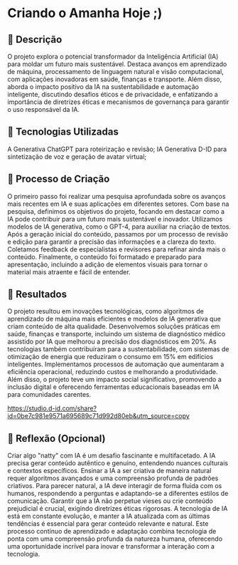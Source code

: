 # Criando o Amanha Hoje ;)

## 📒 Descrição

O projeto explora o potencial transformador da Inteligência Artificial (IA) para moldar um futuro mais sustentável. Destaca avanços em aprendizado de máquina, processamento de linguagem natural e visão computacional, com aplicações inovadoras em saúde, finanças e transporte. Além disso, aborda o impacto positivo da IA na sustentabilidade e automação inteligente, discutindo desafios éticos e de privacidade, e enfatizando a importância de diretrizes éticas e mecanismos de governança para garantir o uso responsável da IA.

## 🤖 Tecnologias Utilizadas
A Generativa ChatGPT para roteirização e revisão;
IA Generativa D-ID para sintetização de voz e geração de avatar virtual;


## 🧐 Processo de Criação
O primeiro passo foi realizar uma pesquisa aprofundada sobre os avanços mais recentes em IA e suas aplicações em diferentes setores. Com base na pesquisa, definimos os objetivos do projeto, focando em destacar como a IA pode contribuir para um futuro mais sustentável e inovador. Utilizamos modelos de IA generativa, como o GPT-4, para auxiliar na criação de textos. Após a geração inicial do conteúdo, passamos por um processo de revisão e edição para garantir a precisão das informações e a clareza do texto. Coletamos feedback de especialistas e revisores para refinar ainda mais o conteúdo. Finalmente, o conteúdo foi formatado e preparado para apresentação, incluindo a adição de elementos visuais para tornar o material mais atraente e fácil de entender.

## 🚀 Resultados

O projeto resultou em inovações tecnológicas, como algoritmos de aprendizado de máquina mais eficientes e modelos de IA generativa que criam conteúdo de alta qualidade. Desenvolvemos soluções práticas em saúde, finanças e transporte, incluindo um sistema de diagnóstico médico assistido por IA que melhorou a precisão dos diagnósticos em 20%. As tecnologias também contribuíram para a sustentabilidade, com sistemas de otimização de energia que reduziram o consumo em 15% em edifícios inteligentes. Implementamos processos de automação que aumentaram a eficiência operacional, reduzindo custos e melhorando a produtividade. Além disso, o projeto teve um impacto social significativo, promovendo a inclusão digital e oferecendo ferramentas educacionais baseadas em IA para comunidades carentes.

https://studio.d-id.com/share?id=0be7c981e9571a695689c71d992d80eb&utm_source=copy
## 💭 Reflexão (Opcional)
Criar algo "natty" com IA é um desafio fascinante e multifacetado. A IA precisa gerar conteúdo autêntico e genuíno, entendendo nuances culturais e contextos específicos. Ensinar a IA a ser criativa de maneira natural requer algoritmos avançados e uma compreensão profunda de padrões criativos. Para parecer natural, a IA deve interagir de forma fluida com os humanos, respondendo a perguntas e adaptando-se a diferentes estilos de comunicação. Garantir que a IA não perpetue vieses ou crie conteúdo prejudicial é crucial, exigindo diretrizes éticas rigorosas. A tecnologia de IA está em constante evolução, e manter a IA atualizada com as últimas tendências é essencial para gerar conteúdo relevante e natural. Este processo contínuo de aprendizado e adaptação combina tecnologia de ponta com uma compreensão profunda da natureza humana, oferecendo uma oportunidade incrível para inovar e transformar a interação com a tecnologia.
